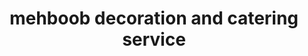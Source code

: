---
title: "mehboob decoration and catering service"
url: /karachi/mehboob-decoration-and-catering-service/
shop: shop
---